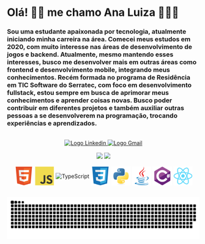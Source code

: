 <h1>Olá! 👋🏻 me chamo Ana Luiza 👩🏻‍💻</h1>

<h3>Sou uma estudante apaixonada por tecnologia, atualmente iniciando minha carreira na área. Comecei meus estudos em 2020, com muito interesse nas áreas de desenvolvimento de jogos e backend. Atualmente, mesmo mantendo esses interesses, busco me desenvolver mais em outras áreas como frontend e desenvolvimento mobile, integrando meus conhecimentos. Recém formada no programa de Residência em TIC Software do Serratec, com foco em desenvolvimento fullstack, estou sempre em busca de aprimorar meus conhecimentos e aprender coisas novas. Busco poder contribuir em diferentes projetos e também auxiliar outras pessoas a se desenvolverem na programação, trocando experiências e aprendizados. </h3>

<br clear="both">

<div align="center" >
<a href="https://www.linkedin.com/in/ana-luiza-alves-motta/">
    <img src="https://img.shields.io/badge/LinkedIn-0077B5?style=for-the-badge&logo=linkedin&logoColor=white" height="40" alt="Logo Linkedin"/>
</a>
<a href="mailto:anamotta2753@gmail.com" target="_blank">
    <img src="https://img.shields.io/static/v1?message=Gmail&logo=gmail&label=&color=D14836&logoColor=white&labelColor=&style=for-the-badge" height="40" alt="Logo Gmail"  />
</a>
</div>

<br clear="both">

<div align="center">
 <img height="180cm" src="https://github-readme-stats.vercel.app/api?username=AnaMotta223&show_icons=true&theme=tokyonight&include_all-commits=true&count_private=true"/>
 <img height="180cm" src="https://github-readme-stats.vercel.app/api/top-langs/?username=AnaMotta223&layout=compact&langs_count=16&theme=tokyonight"/>
</div>

<div align="center" style="display: inline_block"><br>
  <img align="center" alt="HTML" height="50" width="50" src="https://raw.githubusercontent.com/devicons/devicon/master/icons/html5/html5-original.svg">
  <img align="center" alt="JavaScript" height="50" width="50" src="https://raw.githubusercontent.com/devicons/devicon/master/icons/javascript/javascript-original.svg">
  <img align="center" alt="TypeScript" height="50" width="50" src="https://cdn.jsdelivr.net/gh/devicons/devicon@latest/icons/typescript/typescript-original.svg" />
  <img align="center" alt="CSS" height="50" width="50" src="https://raw.githubusercontent.com/devicons/devicon/master/icons/css3/css3-original.svg">
  <img align="center" alt="Python" height="50" width="50" src="https://raw.githubusercontent.com/devicons/devicon/master/icons/python/python-original.svg">
  <img align="center" alt="Java" height="50" width="50" src="https://raw.githubusercontent.com/devicons/devicon/master/icons/java/java-original.svg">
  <img align="center" alt="Csharp" height="50" width="50" src="https://raw.githubusercontent.com/devicons/devicon/master/icons/csharp/csharp-original.svg">
  <img align="center" alt="React" height="50" width="50" src="https://raw.githubusercontent.com/devicons/devicon/master/icons/react/react-original.svg">   
</div>

##

<img src="https://raw.githubusercontent.com/AnaMotta223/AnaMotta223/output/snake.svg" alt="Snake animation" />


